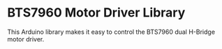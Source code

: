 # BTS7960 Motor Driver Library

This Arduino library makes it easy to control the BTS7960 dual H-Bridge motor driver.